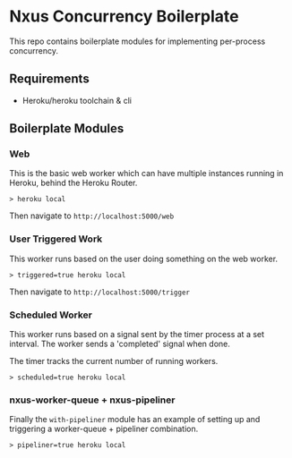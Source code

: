 # Nxus Concurrency Boilerplate

This repo contains boilerplate modules for implementing per-process concurrency.

## Requirements

* Heroku/heroku toolchain & cli

## Boilerplate Modules

### Web

This is the basic web worker which can have multiple instances running in Heroku, behind the Heroku Router.

```
> heroku local
```

Then navigate to `http://localhost:5000/web`

### User Triggered Work

This worker runs based on the user doing something on the web worker.


```
> triggered=true heroku local
```

Then navigate to `http://localhost:5000/trigger`

### Scheduled Worker

This worker runs based on a signal sent by the timer process at a set interval. The worker sends a 'completed' signal when done.

The timer tracks the current number of running workers.

```
> scheduled=true heroku local
```

### nxus-worker-queue + nxus-pipeliner

Finally the `with-pipeliner` module has an example of setting up and triggering a worker-queue + pipeliner combination.

```
> pipeliner=true heroku local
```